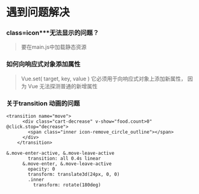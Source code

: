 # 遇到问题解决

### class=icon***无法显示的问题？

> 要在main.js中加载静态资源

### 如何向响应式对象添加属性

> Vue.set( target, key, value )
 它必须用于向响应式对象上添加新属性，
 因为 Vue 无法探测普通的新增属性

### 关于transition 动画的问题

```
<transition name="move">
      <div class="cart-decrease" v-show="food.count>0" @click.stop="decrease">
        <span class="inner icon-remove_circle_outline"></span>
      </div>
    </transition>

&.move-enter-active, &.move-leave-active
        transition: all 0.4s linear
      &.move-enter, &.move-leave-active
        opacity: 0
        transform: translate3d(24px, 0, 0)
        .inner
          transform: rotate(180deg)
```

